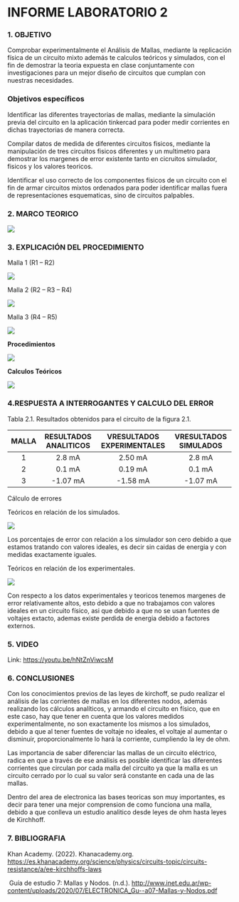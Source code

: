 # INFORME LABORATORIO 2

### 1. OBJETIVO

Comprobar experimentalmente el Análisis de Mallas, mediante la replicación física de un circuito mixto además te calculos teóricos y simulados, con el fin de demostrar la teoria expuesta en clase conjuntamente con investigaciones para un mejor diseño de circuitos que cumplan con nuestras necesidades. 

### Objetivos específicos

Identificar las diferentes trayectorias de mallas, mediante la simulación previa del circuito en la aplicación tinkercad para poder medir corrientes en dichas trayectorias de manera correcta.

Compilar datos de medida de diferentes circuitos fisicos, mediante la manipulación de tres circuitos fisicos diferentes y un multimetro para demostrar los margenes de error existente tanto en cicruitos simulador, fisicos y los valores teoricos. 

Identificar el uso correcto de los componentes físicos de un circuito con el fin de armar circuitos mixtos ordenados para poder identificar mallas fuera de representaciones esquematicas, sino de circuitos palpables.

### 2. MARCO TEORICO

![](https://github.com/melaniegutierrez/INFORME-LABORATORIO-2/blob/main/An%C3%A1lisis%20de%20mallas.jpeg)

### 3. EXPLICACIÓN DEL PROCEDIMIENTO

Malla 1 (R1 – R2)

![](https://github.com/melaniegutierrez/CAP-LAB-2/blob/main/m11.png)

Malla 2 (R2 – R3 – R4)

![](https://github.com/melaniegutierrez/CAP-LAB-2/blob/main/m21.png)

Malla 3 (R4 – R5)

![](https://github.com/melaniegutierrez/CAP-LAB-2/blob/main/m31.png)

**Procedimientos**

![](https://github.com/melaniegutierrez/CAP-LAB-2/blob/main/c1.png)

**Calculos Teóricos**

![](https://github.com/melaniegutierrez/CAP-LAB-2/blob/main/p1.png)

### 4.RESPUESTA A INTERROGANTES Y CALCULO DEL ERROR

Tabla 2.1. Resultados obtenidos para el circuito de la figura 2.1.

| **MALLA** | **RESULTADOS ANALITICOS** | **VRESULTADOS EXPERIMENTALES** | **VRESULTADOS SIMULADOS** |
| :-------------: | :-------------: | :-------------: | :-------------: |
| 1 | 2.8 mA| 2.50 mA| 2.8 mA|
| 2 | 0.1 mA| 0.19 mA| 0.1 mA |
| 3 | -1.07 mA | -1.58 mA| -1.07 mA |

Cálculo de errores

Teóricos en relación de los simulados.

![](https://github.com/melaniegutierrez/CAP-LAB-2/blob/main/e1.png)

Los porcentajes de error con relación a los simulador son cero debido a que estamos tratando con valores ideales, es decir sin caidas de energia y con medidas exactamente iguales.

Teóricos en relación de los experimentales.

![](https://github.com/melaniegutierrez/CAP-LAB-2/blob/main/e2.png)

Con respecto a los datos experimentales y teoricos tenemos margenes de error relativamente altos, esto debido a que no trabajamos con valores ideales en un circuito físico, asi que debido a que no se usan fuentes de voltajes extacto, ademas existe perdida de energia debido a factores externos. 

### 5. VIDEO

Link: https://youtu.be/hNtZnViwcsM

### 6. CONCLUSIONES

Con los conocimientos previos de las leyes de kirchoff, se pudo realizar el análisis de las corrientes de mallas en los diferentes nodos, además realizando los cálculos analíticos, y armando el circuito en físico, que en este caso, hay que tener en cuenta que los valores medidos experimentalmente, no son exactamente los mismos a los simulados, debido a que al tener fuentes de voltaje no ideales, el voltaje al aumentar o disminuir, proporcionalmente lo hará la corriente, cumpliendo la ley de ohm.

Las importancia de saber diferenciar las mallas de un circuito eléctrico, radica en que a través de ese análisis es posible identificar las diferentes corrientes que circulan por cada malla del circuito ya que la malla es un circuito cerrado por lo cual su valor será constante en cada una de las mallas.

Dentro del area de electronica las bases teoricas son muy importantes, es decir para tener una mejor comprension de como funciona una malla, debido a que conlleva un estudio analitico desde leyes de ohm hasta leyes de Kirchhoff.  

### 7. BIBLIOGRAFIA 

Khan Academy. (2022). Khanacademy.org. https://es.khanacademy.org/science/physics/circuits-topic/circuits-resistance/a/ee-kirchhoffs-laws

‌
Guía de estudio 7: Mallas y Nodos. (n.d.). http://www.inet.edu.ar/wp-content/uploads/2020/07/ELECTRONICA_Gu--a07-Mallas-y-Nodos.pdf



‌





